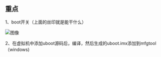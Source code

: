 ## 重点

1、boot开关（上面的丝印就是能干什么）

![图像](C:\Users\DELL\Desktop\linux_driver\uboot学习\文档\image-20230716210205348.png)

2、在虚拟机中添加uboot源码后，编译，然后生成的uboot.imx添加到mfgtool（windows)